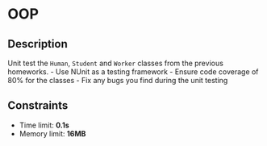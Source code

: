 # OOP

## Description
Unit test the `Human`, `Student` and `Worker` classes from the previous homeworks.
  	- Use NUnit as a testing framework
    - Ensure code coverage of 80% for the classes
    - Fix any bugs you find during the unit testing


## Constraints
- Time limit: **0.1s**
- Memory limit: **16MB**
